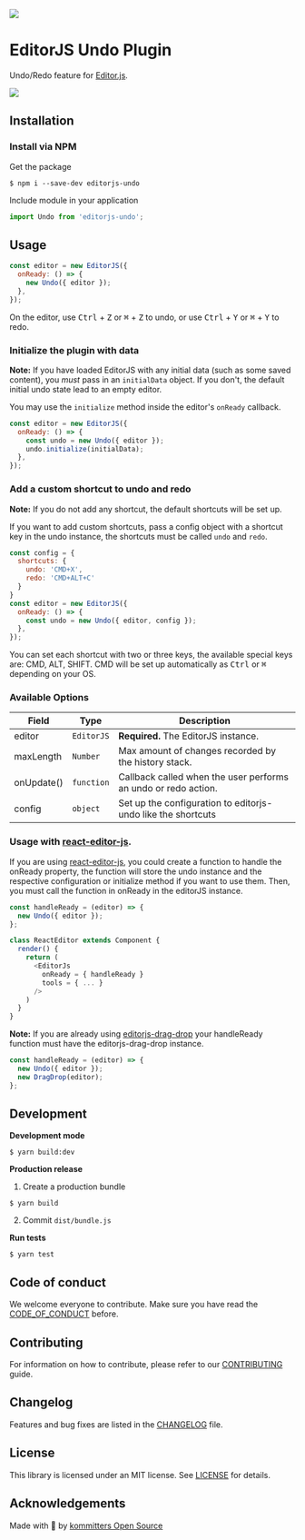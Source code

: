 ![](https://badgen.net/badge/Editor.js/v2.0/blue)

# EditorJS Undo Plugin

Undo/Redo feature for [Editor.js](https://editorjs.io).

![](assets/demo.gif)

## Installation

### Install via NPM

Get the package

```shell
$ npm i --save-dev editorjs-undo
```

Include module in your application

```javascript
import Undo from 'editorjs-undo';
```

## Usage

```javascript
const editor = new EditorJS({
  onReady: () => {
    new Undo({ editor });
  },
});
```

On the editor, use <kbd>Ctrl</kbd> + <kbd>Z</kbd> or <kbd>⌘</kbd> + <kbd>Z</kbd> to undo, or use <kbd>Ctrl</kbd> + <kbd>Y</kbd> or <kbd>⌘</kbd> + <kbd>Y</kbd> to redo.



### Initialize the plugin with data

**Note:** If you have loaded EditorJS with any initial data (such as some saved content), you _must_ pass in an `initialData` object. If you don't, the default initial undo state lead to an empty editor.

You may use the `initialize` method inside the editor's `onReady` callback.

```javascript
const editor = new EditorJS({
  onReady: () => {
    const undo = new Undo({ editor });
    undo.initialize(initialData);
  },
});
```

### Add a custom shortcut to undo and redo

**Note:** If you do not add any shortcut, the default shortcuts will be set up.

If you want to add custom shortcuts, pass a config object with a shortcut key in the undo instance, the shortcuts must be called `undo` and `redo`.

```javascript
const config = {
  shortcuts: {
    undo: 'CMD+X',
    redo: 'CMD+ALT+C'
  }
}
const editor = new EditorJS({
  onReady: () => {
    const undo = new Undo({ editor, config });
  },
});
```

You can set each shortcut with two or three keys, the available special keys are: CMD, ALT, SHIFT. CMD will be set up automatically as <kbd>Ctrl</kbd> or <kbd>⌘</kbd> depending on your OS.

### Available Options

| Field      | Type       | Description                                                    |
| ---------- | ---------- | -------------------------------------------------------------- |
| editor     | `EditorJS`   | **Required.** The EditorJS instance.                         |
| maxLength  | `Number`   | Max amount of changes recorded by the history stack.           |
| onUpdate() | `function` | Callback called when the user performs an undo or redo action. |
| config     | `object`   | Set up the configuration to editorjs-undo like the shortcuts   |

### Usage with [react-editor-js](https://github.com/Jungwoo-An/react-editor-js).

If you are using [react-editor-js](https://github.com/Jungwoo-An/react-editor-js), you could create a function to handle the onReady property, the function will store the undo instance and the respective configuration or initialize method if you want to use them. Then, you must call the function in onReady in the editorJS instance.   

```javascript
const handleReady = (editor) => {
  new Undo({ editor });
};

class ReactEditor extends Component {
  render() {
    return (
      <EditorJs
        onReady = { handleReady }
        tools = { ... }
      />
    )
  }
}
```
**Note:** If you are already using [editorjs-drag-drop](https://github.com/kommitters/editorjs-drag-drop) your handleReady function must have the editorjs-drag-drop instance.

```javascript
const handleReady = (editor) => {
  new Undo({ editor });
  new DragDrop(editor);
};

```

## Development

**Development mode**

```shell
$ yarn build:dev
```

**Production release**

1. Create a production bundle

```shell
$ yarn build
```

2. Commit `dist/bundle.js`

**Run tests**

```shell
$ yarn test
```

## Code of conduct
We welcome everyone to contribute. Make sure you have read the [CODE_OF_CONDUCT][coc] before.

## Contributing
For information on how to contribute, please refer to our [CONTRIBUTING][contributing] guide.

## Changelog
Features and bug fixes are listed in the [CHANGELOG][changelog] file.

## License
This library is licensed under an MIT license. See [LICENSE][license] for details.

## Acknowledgements
Made with 💙 by [kommitters Open Source](https://kommit.co)

[license]: https://github.com/kommitters/editorjs-undo/blob/master/LICENSE
[coc]: https://github.com/kommitters/editorjs-undo/blob/master/CODE_OF_CONDUCT.md
[changelog]: https://github.com/kommitters/editorjs-undo/blob/master/CHANGELOG.md
[contributing]: https://github.com/kommitters/editorjs-undo/blob/master/CONTRIBUTING.md
